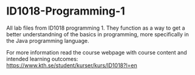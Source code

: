 # ID1018-Programming-1
All lab files from ID1018 programming 1. They function as a way to get a better understandning of the basics in programming, more specifically in the Java programming language.

For more information read the course webpage with course content and intended learning outcomes: https://www.kth.se/student/kurser/kurs/ID1018?l=en
